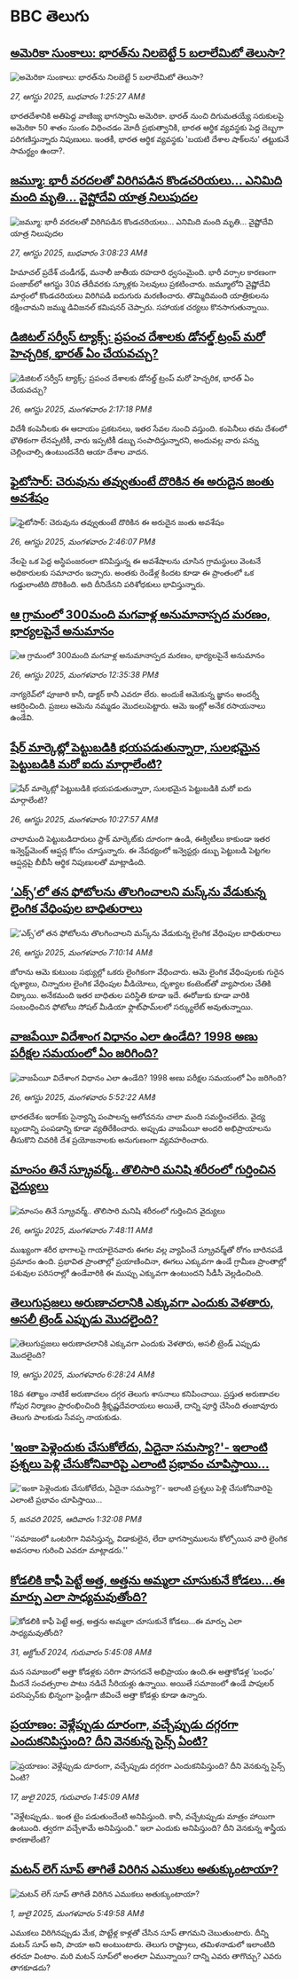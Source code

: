 # BBC తెలుగు## [అమెరికా సుంకాలు: భారత్‌ను నిలబెట్టే 5 బలాలేమిటో తెలుసా?](https://www.bbc.com/telugu/articles/c1kz1021lypo?at_medium=RSS&at_campaign=rss?at_campaign=githubrss)![అమెరికా సుంకాలు: భారత్‌ను నిలబెట్టే 5 బలాలేమిటో తెలుసా?](https://ichef.bbci.co.uk/ace/ws/240/cpsprodpb/9510/live/da325a20-82e5-11f0-a2b0-1b6fcc7c719f.jpg)_27, ఆగస్టు 2025, బుధవారం 1:25:27 AMకి_భారతదేశానికి అతిపెద్ద వాణిజ్య భాగస్వామి అమెరికా. భారత్ నుంచి దిగుమతయ్యే సరుకులపై అమెరికా 50 శాతం సుంకం విధించడం మోదీ ప్రభుత్వానికి, భారత ఆర్థిక వ్యవస్థకు పెద్ద దెబ్బగా పరిగణిస్తున్నారు నిపుణులు. ఇంతకీ, భారత ఆర్థిక వ్యవస్థకు 'బయటి దేశాల షాక్‌లను' తట్టుకునే సామర్థ్యం ఉందా?.## [జమ్మూ: భారీ వరదలతో విరిగిపడిన కొండచరియలు... ఎనిమిది మంది మృతి... వైష్టోదేవి యాత్ర నిలుపుదల](https://www.bbc.com/telugu/articles/c3v302nl451o?at_medium=RSS&at_campaign=rss?at_campaign=githubrss)![జమ్మూ: భారీ వరదలతో విరిగిపడిన కొండచరియలు... ఎనిమిది మంది మృతి... వైష్టోదేవి యాత్ర నిలుపుదల](https://ichef.bbci.co.uk/ace/ws/240/cpsprodpb/28ac/live/13f9ab60-82e0-11f0-83cc-c5da98c419b8.jpg)_27, ఆగస్టు 2025, బుధవారం 3:08:23 AMకి_హిమాచల్ ప్రదేశ్ చండీగఢ్, మనాలీ జాతీయ రహదారి ధ్వసంమైంది. భారీ వర్సాల కారణంగా పంజాబ్‌లో ఆగస్టు 30వ తేదీవరకు స్కూళ్లకు సెలవులు ప్రకటించారు. జమ్మూలోని వైష్ణోదేవి మార్గంలో కొండచరియలు విరిగిపడి ఐదుగురు మరణించారు. తొమ్మిదిమంది యాత్రికులను రక్షించామని జమ్ము డివిజనల్ కమిషనర్ చెప్పారు. సహాయక చర్యలు కొనసాగుతున్నాయి.## [డిజిటల్ సర్వీస్ ట్యాక్స్: ప్రపంచ దేశాలకు డోనల్డ్ ట్రంప్ మరో హెచ్చరిక, భారత్ ఏం చేయవచ్చు? ](https://www.bbc.com/telugu/articles/c4g6wq3529wo?at_medium=RSS&at_campaign=rss?at_campaign=githubrss)![డిజిటల్ సర్వీస్ ట్యాక్స్: ప్రపంచ దేశాలకు డోనల్డ్ ట్రంప్ మరో హెచ్చరిక, భారత్ ఏం చేయవచ్చు? ](https://ichef.bbci.co.uk/ace/ws/240/cpsprodpb/0b4d/live/9779e480-8283-11f0-a34f-318be3fb0481.jpg)_26, ఆగస్టు 2025, మంగళవారం 2:17:18 PMకి_విదేశీ కంపెనీలకు ఈ ఆదాయం ప్రకటనలు, ఇతర సేవల నుంచి వస్తుంది. కంపెనీలు తమ దేశంలో భౌతికంగా లేనప్పటికీ, వారు ఇప్పటికీ డబ్బు సంపాదిస్తున్నారని, అందువల్ల వారు పన్ను చెల్లించాల్సి ఉంటుందనేది ఆయా దేశాల వాదన.## [ఫైటోసార్: చెరువును తవ్వుతుంటే దొరికిన ఈ అరుదైన జంతు అవశేషం](https://www.bbc.com/telugu/articles/c93941p2dx0o?at_medium=RSS&at_campaign=rss?at_campaign=githubrss)![ఫైటోసార్: చెరువును తవ్వుతుంటే దొరికిన ఈ అరుదైన జంతు అవశేషం](https://ichef.bbci.co.uk/ace/standard/240/cpsprodpb/6118/live/8364e5c0-828e-11f0-83cc-c5da98c419b8.jpg)_26, ఆగస్టు 2025, మంగళవారం 2:46:07 PMకి_నేలపై ఒక పెద్ద అస్థిపంజరంలా కనిపిస్తున్న ఈ అవశేషాలను చూసిన గ్రామస్థులు వెంటనే అధికారులకు సమాచారం ఇచ్చారు. అంతకు రెండేళ్ల కిందట కూడా ఈ ప్రాంతంలో ఒక గుడ్డులాంటిది దొరికింది. అది దీనిదేనని పరిశోధకులు భావిస్తున్నారు.## [ఆ గ్రామంలో 300మంది మగవాళ్ల అనుమానాస్పద మరణం, భార్యలపైనే అనుమానం](https://www.bbc.com/telugu/articles/cpqv8vdx9p7o?at_medium=RSS&at_campaign=rss?at_campaign=githubrss)![ఆ గ్రామంలో 300మంది మగవాళ్ల అనుమానాస్పద మరణం, భార్యలపైనే అనుమానం](https://ichef.bbci.co.uk/ace/ws/240/cpsprodpb/0109/live/f40acff0-8271-11f0-a34f-318be3fb0481.jpg)_26, ఆగస్టు 2025, మంగళవారం 12:35:38 PMకి_నాగ్యరెవ్‌లో పూజారి కానీ, డాక్టర్ కానీ ఎవరూ లేరు. అందుకే ఆమెకున్న జ్ఞానం అందర్నీ ఆకర్షించింది. ప్రజలు ఆమెను నమ్మడం మొదలుపెట్టారు. ఆమె ఇంట్లో అనేక రసాయనాలు ఉండేవి.## [షేర్ మార్కెట్లో పెట్టుబడికి భయపడుతున్నారా, సులభమైన పెట్టుబడికి మరో ఐదు మార్గాలేంటి?](https://www.bbc.com/telugu/articles/cdd3lv8lllpo?at_medium=RSS&at_campaign=rss?at_campaign=githubrss)![షేర్ మార్కెట్లో పెట్టుబడికి భయపడుతున్నారా, సులభమైన పెట్టుబడికి మరో ఐదు మార్గాలేంటి?](https://ichef.bbci.co.uk/ace/ws/240/cpsprodpb/6b8f/live/464d64b0-81bb-11f0-ab3e-bd52082cd0ae.jpg)_26, ఆగస్టు 2025, మంగళవారం 10:27:57 AMకి_చాలామంది పెట్టుబడిదారులు స్టాక్ మార్కెట్‌కు దూరంగా ఉండి, ఈక్విటీలు కాకుండా ఇతర ఇన్వెస్ట్‌మెంట్ ఆప్షన్ల కోసం చూస్తున్నారు. ఈ నేపథ్యంలో ఇన్వెస్టర్లు డబ్బు పెట్టుబడి పెట్టగల ఆప్షన్లపై బీబీసీ ఆర్థిక నిపుణులతో మాట్లాడింది.## [‘ఎక్స్‌’లో తన ఫోటోలను తొలగించాలని మస్క్‌ను వేడుకున్న లైంగిక వేధింపుల బాధితురాలు](https://www.bbc.com/telugu/articles/c3r40n7y57eo?at_medium=RSS&at_campaign=rss?at_campaign=githubrss)![‘ఎక్స్‌’లో తన ఫోటోలను తొలగించాలని మస్క్‌ను వేడుకున్న లైంగిక వేధింపుల బాధితురాలు](https://ichef.bbci.co.uk/ace/ws/240/cpsprodpb/fca6/live/3723b120-823c-11f0-a34f-318be3fb0481.jpg)_26, ఆగస్టు 2025, మంగళవారం 7:10:14 AMకి_జోరాను ఆమె కుటుంబ సభ్యుల్లో ఒకరు లైంగికంగా వేధించారు.  ఆమె లైంగిక వేధింపులకు గురైన దృశ్యాలు, చిన్నారుల లైంగిక వేధింపుల వీడియోలు, దృశ్యాల కంటెంట్‌తో వ్యాపారుల చేతికి చిక్కాయి. అనేకమంది ఇతర బాధితుల పరిస్థితి కూడా ఇదే.  ఈరోజుకు కూడా వారికి సంబంధించిన ఫోటోలు సోషల్ మీడియా ఫ్లాట్‌ఫామ్‌లలో సర్క్యులేట్ అవుతున్నాయి.## [వాజపేయీ విదేశాంగ విధానం ఎలా ఉండేది? 1998 అణు పరీక్షల సమయంలో ఏం జరిగింది?](https://www.bbc.com/telugu/articles/cx2qkd9epddo?at_medium=RSS&at_campaign=rss?at_campaign=githubrss)![వాజపేయీ విదేశాంగ విధానం ఎలా ఉండేది? 1998 అణు పరీక్షల సమయంలో ఏం జరిగింది?](https://ichef.bbci.co.uk/ace/ws/240/cpsprodpb/5e0e/live/44386fc0-81ad-11f0-83cc-c5da98c419b8.jpg)_26, ఆగస్టు 2025, మంగళవారం 5:52:22 AMకి_భారతదేశం ఇరాక్‌కు సైన్యాన్ని పంపాలన్న ఆలోచనను చాలా మంది సమర్థించలేదు. వైద్య బృందాన్ని పంపడాన్ని కూడా వ్యతిరేకించారు. అప్పుడు వాజపేయీ అందరి అభిప్రాయాలను తీసుకొని చివరికి దేశ ప్రయోజనాలకు అనుగుణంగా వ్యవహరించారు.## [మాంసం తినే స్క్రూవర్మ్.. తొలిసారి మనిషి శరీరంలో గుర్తించిన వైద్యులు](https://www.bbc.com/telugu/articles/czjmlelkrk9o?at_medium=RSS&at_campaign=rss?at_campaign=githubrss)![మాంసం తినే స్క్రూవర్మ్.. తొలిసారి మనిషి శరీరంలో గుర్తించిన వైద్యులు](https://ichef.bbci.co.uk/ace/ws/240/cpsprodpb/a149/live/9921b900-823f-11f0-a34f-318be3fb0481.jpg)_26, ఆగస్టు 2025, మంగళవారం 7:48:11 AMకి_ముఖ్యంగా శరీర భాగాలపై గాయాలైనవారు ఈగల వల్ల వ్యాపించే స్క్రూవర్మ్‌తో రోగం బారినపడే ప్రమాదం ఉంది. ప్రభావిత ప్రాంతాల్లో ప్రయాణించినా, ఈగలు ఎక్కువగా ఉండే గ్రామీణ ప్రాంతాల్లో పశువుల పరిసరాల్లో ఉండేవారికి ఈ ముప్పు ఎక్కువగా ఉంటుందని సీడీసీ వెల్లడించింది.## [తెలుగుప్రజలు అరుణాచలానికి ఎక్కువగా ఎందుకు వెళతారు, అసలీ ట్రెండ్ ఎప్పుడు మొదలైంది? ](https://www.bbc.com/telugu/articles/c8jp32zrzxpo?at_medium=RSS&at_campaign=rss?at_campaign=githubrss)![తెలుగుప్రజలు అరుణాచలానికి ఎక్కువగా ఎందుకు వెళతారు, అసలీ ట్రెండ్ ఎప్పుడు మొదలైంది? ](https://ichef.bbci.co.uk/ace/ws/240/cpsprodpb/cf2d/live/01932bf0-7d85-11f0-98a0-956f61945264.jpg)_19, ఆగస్టు 2025, మంగళవారం 6:28:24 AMకి_18వ శతాబ్దం నాటికే అరుణాచలం దగ్గర తెలుగు శాసనాలు కనిపించాయి. ప్రస్తుత అరుణాచల గోపుర నిర్మాణం ప్రారంభించింది శ్రీకృష్ణదేవరాయలు అయితే, దాన్ని పూర్తి చేసింది తంజావూరు తెలుగు పాలకుడు సేవప్ప నాయకుడు.## ['ఇంకా పెళ్లెందుకు చేసుకోలేదు, ఏదైనా సమస్యా?'- ఇలాంటి ప్రశ్నలు పెళ్లి చేసుకోనివారిపై ఎలాంటి ప్రభావం చూపిస్తాయి... ](https://www.bbc.com/telugu/articles/cgq1w3lz7yyo?at_medium=RSS&at_campaign=rss?at_campaign=githubrss)!['ఇంకా పెళ్లెందుకు చేసుకోలేదు, ఏదైనా సమస్యా?'- ఇలాంటి ప్రశ్నలు పెళ్లి చేసుకోనివారిపై ఎలాంటి ప్రభావం చూపిస్తాయి... ](https://ichef.bbci.co.uk/ace/ws/240/cpsprodpb/f6de/live/72c94a60-cb3e-11ef-87df-d575b9a434a4.jpg)_5, జనవరి 2025, ఆదివారం 1:32:08 PMకి_''సమాజంలో ఒంటరిగా నివసిస్తున్న, విడాకులైన, లేదా భాగస్వాములను కోల్పోయిన వారి లైంగిక అవసరాల గురించి ఎవరూ మాట్లాడరు.''## [కోడలికి కాఫీ పెట్టే అత్త, అత్తను అమ్మలా చూసుకునే కోడలు...ఈ మార్పు ఎలా సాధ్యమవుతోంది?](https://www.bbc.com/telugu/articles/c1l41zl8el2o?at_medium=RSS&at_campaign=rss?at_campaign=githubrss)![కోడలికి కాఫీ పెట్టే అత్త, అత్తను అమ్మలా చూసుకునే కోడలు...ఈ మార్పు ఎలా సాధ్యమవుతోంది?](https://ichef.bbci.co.uk/ace/ws/240/cpsprodpb/2b61/live/9176a6d0-8b0e-11ef-a81b-b1eda9741da3.jpg)_31, అక్టోబర్ 2024, గురువారం 5:45:08 AMకి_మన సమాజంలో అత్తా కోడళ్లకు సరిగా పొసగదనే అభిప్రాయం ఉంది.ఈ అత్తాకోడళ్ల ‘బంధం’ మీదనే సంవత్సరాల పాటు నడిచే సీరియళ్లు ఉన్నాయి. అయితే సమాజంలో ఉండే పాపులర్ పరసెప్సన్‌కు భిన్నంగా ఫ్రెండ్లీగా జీవించే అత్తా కోడళ్లు కూడా ఉన్నారు.## [ప్రయాణం: వెళ్లేప్పుడు దూరంగా, వచ్చేప్పుడు దగ్గరగా ఎందుకనిపిస్తుంది? దీని వెనకున్న సైన్స్ ఏంటి?](https://www.bbc.com/telugu/articles/c0l4y727n1jo?at_medium=RSS&at_campaign=rss?at_campaign=githubrss)![ప్రయాణం: వెళ్లేప్పుడు దూరంగా, వచ్చేప్పుడు దగ్గరగా ఎందుకనిపిస్తుంది? దీని వెనకున్న సైన్స్ ఏంటి?](https://ichef.bbci.co.uk/ace/ws/240/cpsprodpb/054c/live/6957c010-62b0-11f0-8e78-11023c48a856.png)_17, జులై 2025, గురువారం 1:45:09 AMకి_"వెళ్లేటప్పుడు.. ఇంత టైం పడుతుందేంటి అనిపిస్తుంది. కానీ, వచ్చేటప్పుడు మాత్రం హాయిగా ఉంటుంది. త్వరగా వచ్చేశామే అనిపిస్తుంది." ఇలా ఎందుకు అనిపిస్తుంది? దీని వెనకున్న శాస్త్రీయ కారణాలేంటి?## [మటన్ లెగ్ సూప్ తాగితే విరిగిన ఎముకలు అతుక్కుంటాయా?](https://www.bbc.com/telugu/articles/c0l4g92j8kzo?at_medium=RSS&at_campaign=rss?at_campaign=githubrss)![మటన్ లెగ్ సూప్ తాగితే విరిగిన ఎముకలు అతుక్కుంటాయా?](https://ichef.bbci.co.uk/ace/ws/240/cpsprodpb/b31e/live/cce532c0-6d41-11f0-9462-bb509dc78127.jpg)_1, జులై 2025, మంగళవారం 5:49:58 AMకి_ఎముకలు విరిగినప్పుడు మేక, పొట్టేళ్ల కాళ్లతో చేసిన సూప్ తాగమని చెబుతుంటారు. దీన్ని మటన్ సూప్ అని, పాయా అని అంటుంటారు. తెలుగు రాష్ట్రాలు, తమిళనాడులో ఇలాంటిది తరచూ వింటాం. మరి మటన్ సూప్‌లో అంతలా ఏమున్నాయి? దాన్ని ఎవరు తాగొచ్చు? ఎవరు తాగకూడదు?